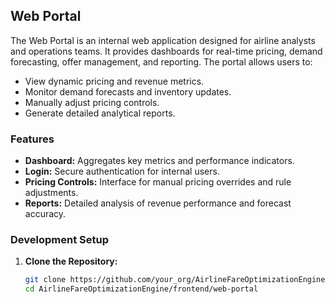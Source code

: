 ## Web Portal
The Web Portal is an internal web application designed for airline analysts and operations teams. It provides dashboards for real-time pricing, demand forecasting, offer management, and reporting. The portal allows users to:
- View dynamic pricing and revenue metrics.
- Monitor demand forecasts and inventory updates.
- Manually adjust pricing controls.
- Generate detailed analytical reports.

### Features
- **Dashboard:** Aggregates key metrics and performance indicators.
- **Login:** Secure authentication for internal users.
- **Pricing Controls:** Interface for manual pricing overrides and rule adjustments.
- **Reports:** Detailed analysis of revenue performance and forecast accuracy.

### Development Setup
1. **Clone the Repository:**
   ```bash
   git clone https://github.com/your_org/AirlineFareOptimizationEngine.git
   cd AirlineFareOptimizationEngine/frontend/web-portal
